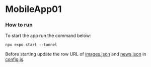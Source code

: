 # MobileApp01

### How to run
To start the app run the command below:
```
npx expo start --tunnel 
```
Before starting update the row URL of [images.json](data/images.json) and [news.json](data/news.json) in [config.js](config.js).
